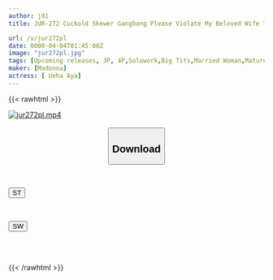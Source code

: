 ```yaml
---
author: j91
title: JUR-272 Cuckold Skewer Gangbang Please Violate My Beloved Wife To The Depths.

url: /v/jur272pl
date: 0000-04-04T01:45:00Z
image: "jur272pl.jpg"
tags: [Upcoming releases, 3P, 4P,Solowork,Big Tits,Married Woman,Mature Woman,Cuckold	]
maker: [Madonna]
actress: [ Ueha Aya]
---
```



{{< rawhtml >}}

<div class="video" data-videoid="pending_link.html">
    <a href="javascript:;">
        <img src="/v/jur272pl/jur272pl.jpg" width="WIDTH" height="HEIGHT" alt="jur272pl.mp4" loading="lazy">
    </a>
</div>

<script type="text/javascript" src="https://j91.asia/asset/on-demand-pend.js"></script>

<br>
  <link rel="stylesheet" href="https://j91.asia/asset/bs5.css">
  
  <center>
  <button class="btn btn-primary" type="button" data-bs-toggle="collapse" data-bs-target=".multi-collapse" aria-expanded="false" aria-controls="multiCollapseExample1 multiCollapseExample2"><h2>Download</h2></button></center>
</p>
<div class="row">
  <div class="col">
    <div class="collapse multi-collapse" id="multiCollapseExample1">
      <div class="card card-body">
	      	      <br>
<div class="buttons">  
<p><a href="https://j91.asia/pending_link.html" target="_blank"><button class="btn-hover color-3"><i class="fa fa-download"></i> ST</button></a></p></div>
    </div>
  </div>
</div>
  <div class="col">
    <div class="collapse multi-collapse" id="multiCollapseExample2">
      <div class="card card-body">
	      <br>
<div class="buttons">
<p><a href="https://j91.asia/pending_link.html" target="_blank"><button class="btn-hover color-2"><i class="fa fa-download"></i> SW</button></a></p></div>
<br><br>
      </div>
    </div>
  </div>
</div>

{{< /rawhtml >}}